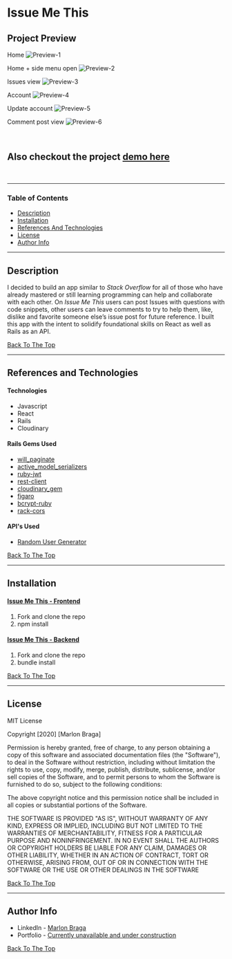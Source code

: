 # Issue Me This

## Project Preview 

Home
![Preview-1](https://res.cloudinary.com/dloh9txdc/image/upload/v1607558322/IssueMeThis%20-%20Project%20Preview/4IssueMeThisPics_xpgsfk.png)

Home + side menu open
![Preview-2](https://res.cloudinary.com/dloh9txdc/image/upload/v1607558322/IssueMeThis%20-%20Project%20Preview/5IssueMeThisPics_cvchpy.png)

Issues view
![Preview-3](https://res.cloudinary.com/dloh9txdc/image/upload/v1607558322/IssueMeThis%20-%20Project%20Preview/3IssueMeThisPics_minjwn.png)

Account 
![Preview-4](https://res.cloudinary.com/dloh9txdc/image/upload/v1607558322/IssueMeThis%20-%20Project%20Preview/2IssueMeThisPics_mwuhtc.png)

Update account
![Preview-5](https://res.cloudinary.com/dloh9txdc/image/upload/v1607558322/IssueMeThis%20-%20Project%20Preview/1IssueMeThisPics_atnf36.png)

Comment post view
![Preview-6](https://res.cloudinary.com/dloh9txdc/image/upload/v1607558322/IssueMeThis%20-%20Project%20Preview/0IssueMeThisPics_kbeoqj.png)

<br />

## Also checkout the project [demo here](needs-to-work-ondemo)

<br />

---

### Table of Contents

- [Description](#description)
- [Installation](#installation)
- [References And Technologies](#references-and-technologies)
- [License](#license)
- [Author Info](#author-info)

---

## Description

I decided to build an app similar to _Stack Overflow_ for all of those who have already mastered or still learning programming can help and collaborate with each other. On _Issue Me This_  users can post Issues with questions with code snippets, other users can leave comments to try to help them, like, dislike and favorite someone else’s issue post for future reference. I built this app with the intent to solidify foundational skills on React as well as Rails as an API.

[Back To The Top](#issue-me-this)

---

## References and Technologies

#### Technologies

- Javascript
- React
- Rails
- Cloudinary

#### Rails Gems Used

- [will_paginate](https://github.com/mislav/will_paginate)
- [active_model_serializers](https://github.com/rails-api/active_model_serializers)
- [ruby-jwt](https://github.com/jwt/ruby-jwt)
- [rest-client](https://github.com/rest-client/rest-client)
- [cloudinary_gem](https://github.com/cloudinary/cloudinary_gem)
- [figaro](https://github.com/laserlemon/figaro)
- [bcrypt-ruby](https://github.com/codahale/bcrypt-ruby)
- [rack-cors](https://github.com/cyu/rack-cors)

#### API's Used

- [Random User Generator](https://randomuser.me/)

[Back To The Top](#issue-me-this)

---

## Installation

#### [Issue Me This - Frontend](https://github.com/mrdbrg/issue-me-this-frontend)

1. Fork and clone the repo
1. npm install

#### [Issue Me This - Backend](https://github.com/mrdbrg/issue-me-this-backend)

1. Fork and clone the repo
1. bundle install

[Back To The Top](#issue-me-this)

---

## License

MIT License

Copyright [2020] [Marlon Braga]

Permission is hereby granted, free of charge, to any person obtaining a copy of this software and associated documentation files (the "Software"), to deal in the Software without restriction, including without limitation the rights to use, copy, modify, merge, publish, distribute, sublicense, and/or sell copies of the Software, and to permit persons to whom the Software is furnished to do so, subject to the following conditions:

The above copyright notice and this permission notice shall be included in all copies or substantial portions of the Software.

THE SOFTWARE IS PROVIDED "AS IS", WITHOUT WARRANTY OF ANY KIND, EXPRESS OR IMPLIED, INCLUDING BUT NOT LIMITED TO THE WARRANTIES OF MERCHANTABILITY, FITNESS FOR A PARTICULAR PURPOSE AND NONINFRINGEMENT. IN NO EVENT SHALL THE AUTHORS OR COPYRIGHT HOLDERS BE LIABLE FOR ANY CLAIM, DAMAGES OR OTHER LIABILITY, WHETHER IN AN ACTION OF CONTRACT, TORT OR OTHERWISE, ARISING FROM, OUT OF OR IN CONNECTION WITH THE SOFTWARE OR THE USE OR OTHER DEALINGS IN THE SOFTWARE

[Back To The Top](#issue-me-this)

---

## Author Info

- LinkedIn - [Marlon Braga](https://www.linkedin.com/in/marlon-braga/)
- Portfolio - [Currently unavailable and under construction](https://www.youtube.com/watch?v=oHg5SJYRHA0&ab_channel=cotter548)

[Back To The Top](#issue-me-this)